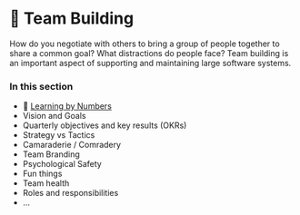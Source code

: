 # 🚧 Team Building

How do you negotiate with others to bring a group of people together to share a common goal? What distractions do people face? Team building is an important aspect of supporting and maintaining large software systems. 

### In this section

- 🔢 [Learning by Numbers](./team-building/000-Learning-by-Numbers.md)
- Vision and Goals
- Quarterly objectives and key results (OKRs)
- Strategy vs Tactics
- Camaraderie / Comradery
- Team Branding
- Psychological Safety
- Fun things
- Team health
- Roles and responsibilities
- ...